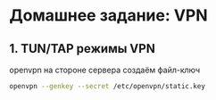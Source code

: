 # Домашнее задание: VPN

<h2>1. TUN/TAP режимы VPN</h2>
openvpn
на стороне сервера
создаём файл-ключ

```bash
openvpn --genkey --secret /etc/openvpn/static.key
```
